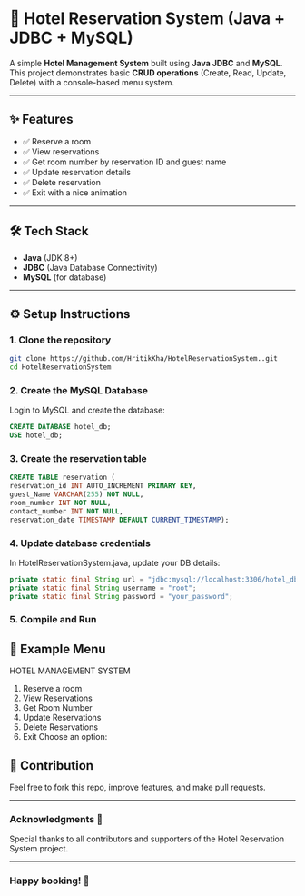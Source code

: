 # 🏨 Hotel Reservation System (Java + JDBC + MySQL)

A simple **Hotel Management System** built using **Java JDBC** and **MySQL**.  
This project demonstrates basic **CRUD operations** (Create, Read, Update, Delete) with a console-based menu system.

---

## ✨ Features
- ✅ Reserve a room  
- ✅ View reservations  
- ✅ Get room number by reservation ID and guest name  
- ✅ Update reservation details  
- ✅ Delete reservation  
- ✅ Exit with a nice animation  

---

## 🛠 Tech Stack
- **Java** (JDK 8+)
- **JDBC** (Java Database Connectivity)
- **MySQL** (for database)

---

## ⚙️ Setup Instructions

### 1. Clone the repository
```bash
git clone https://github.com/HritikKha/HotelReservationSystem..git
cd HotelReservationSystem
```

### 2. Create the MySQL Database

Login to MySQL and create the database:
```SQL
CREATE DATABASE hotel_db;
USE hotel_db;
```
### 3. Create the reservation table
```SQL
CREATE TABLE reservation (
reservation_id INT AUTO_INCREMENT PRIMARY KEY,
guest_Name VARCHAR(255) NOT NULL,
room_number INT NOT NULL,
contact_number INT NOT NULL,
reservation_date TIMESTAMP DEFAULT CURRENT_TIMESTAMP);
```

### 4. Update database credentials
In HotelReservationSystem.java, update your DB details:
```JAVA
private static final String url = "jdbc:mysql://localhost:3306/hotel_db";
private static final String username = "root";
private static final String password = "your_password";
```

### 5.  Compile and Run

## 📖 Example Menu
HOTEL MANAGEMENT SYSTEM
1. Reserve a room
2. View Reservations
3. Get Room Number
4. Update Reservations
5. Delete Reservations
0. Exit
Choose an option:

## 🙌 Contribution

Feel free to fork this repo, improve features, and make pull requests.

---

### Acknowledgments 🙏
Special thanks to all contributors and supporters of the Hotel Reservation System project.
  
---

### Happy booking! 🌆
